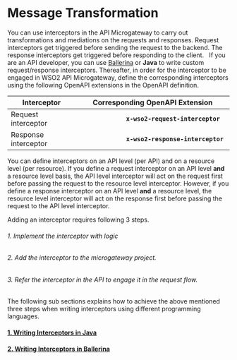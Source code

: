# Message Transformation

You can use interceptors in the API Microgateway to carry out transformations and mediations on the requests and responses. 
Request interceptors get triggered before sending the request to the backend. The response interceptors get triggered before responding to the client.  
If you are an API developer, you can use [Ballerina](https://ballerina.io) or **Java** to write custom request/response interceptors. 
Thereafter, in order for the interceptor to be engaged in WSO2 API Microgateway, define the corresponding interceptors using the following OpenAPI extensions in the OpenAPI definition.

| Interceptor          | Corresponding OpenAPI Extension                              |
|----------------------|--------------------------------------------------------------|
| Request interceptor  | **`              x-wso2-request-interceptor             `**  |
| Response interceptor | **`              x-wso2-response-interceptor             `** |

You can define interceptors on an API level (per API) and on a resource level (per resource). 
If you define a request interceptor on an API level **and** a resource level basis, the API level interceptor will act 
on the request first before passing the request to the resource level interceptor. 
However, if you define a response interceptor on an API level **and** a resource level, 
the resource level interceptor will act on the response first before passing the request to the API level interceptor.

Adding an interceptor requires following 3 steps. </br>

###### 1. Implement the interceptor with logic
###### 2. Add the interceptor to the microgateway project.
###### 3. Refer the interceptor in the API to engage it in the request flow.

The following sub sections explains how to achieve the above mentioned three steps when writing interceptors using different programming languages.

#### [1. Writing Interceptors in Java]({{base_path}}/how-tos/message-transformation/write-java-interceptors/)

#### [2. Writing Interceptors in Ballerina]({{base_path}}/how-tos/message-transformation/write-ballerina-interceptors/)



